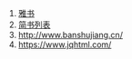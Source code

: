 1. [雅书](https://yabook.org/)
2. [简书列表](https://www.jianshu.com/u/228fbeb0b681)
3. <http://www.banshujiang.cn/>
4. <https://www.jqhtml.com/>

